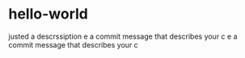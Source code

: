 # hello-world
justed 
a descrssiption
e a commit message that describes your c
e a commit message that describes your c
